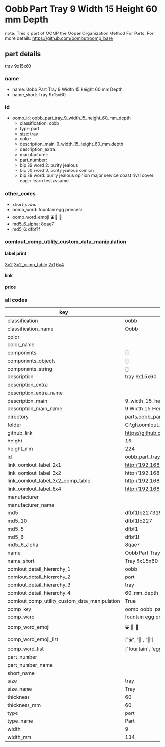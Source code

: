 # Oobb Part Tray 9 Width 15 Height 60 mm Depth  

note: This is part of OOMP the Oopen Organization Method For Parts. For more details: https://github.com/oomlout/oomp_base

##  part details
  



tray 9x15x60



### name
* name: Oobb Part Tray 9 Width 15 Height 60 mm Depth
* name_short: Tray 9x15x60 
### id
* oomp_id: oobb_part_tray_9_width_15_height_60_mm_depth
  * classification: oobb
  * type: part
  * size: tray
  * color: 
  * description_main: 9_width_15_height_60_mm_depth
  * description_extra: 
  * manufacturer: 
  * part_number: 
  * bip 39 word 2: purity jealous
  * bip 39 word 3: purity jealous opinion
  * bip 39 word: purity jealous opinion major service coast rival cover eager learn test assume

### other_codes
* short_code: 
* oomp_word: fountain egg princess
* oomp_word_emoji :fountain: :egg: :princess:
* md5_6_alpha: 8qae7
* md5_6: dfbf1f






### oomlout_oomp_utility_custom_data_manipulation
#### label print
[3x2](http://192.168.1.245:1112/?label=oomp%208qae7)
[3x2_oomp_table](http://192.168.1.108:1112/?label=oomp%208qae7)
[2x1](http://192.168.1.242:1112/?label=oomp%208qae7)
[6x4](http://192.168.1.55:1112/?label=oomp%208qae7)    

#### link

                              

#### price







### all codes 
| key | value |  
| --- | --- |  
| classification | oobb |  
| classification_name | Oobb |  
| color |  |  
| color_name |  |  
| components | [] |  
| components_objects | [] |  
| components_string | [] |  
| description | tray 9x15x60 |  
| description_extra |  |  
| description_extra_name |  |  
| description_main | 9_width_15_height_60_mm_depth |  
| description_main_name | 9 Width 15 Height 60 mm Depth |  
| directory | parts/oobb_part_tray_9_width_15_height_60_mm_depth |  
| folder | C:\gh\oomlout_oobb_version_4_generated_parts\parts\oobb_part_tray_9_width_15_height_60_mm_depth |  
| github_link | https://github.com/oomlout/oomlout_oomp_part_src/tree/main/parts/oobb_part_tray_9_width_15_height_60_mm_depth |  
| height | 15 |  
| height_mm | 224 |  
| id | oobb_part_tray_9_width_15_height_60_mm_depth |  
| link_oomlout_label_2x1 | http://192.168.1.242:1112/?label=oomp%208qae7 |  
| link_oomlout_label_3x2 | http://192.168.1.245:1112/?label=oomp%208qae7 |  
| link_oomlout_label_3x2_oomp_table | http://192.168.1.108:1112/?label=oomp%208qae7 |  
| link_oomlout_label_6x4 | http://192.168.1.55:1112/?label=oomp%208qae7 |  
| manufacturer |  |  
| manufacturer_name |  |  
| md5 | dfbf1fb227319754b362186736dde572 |  
| md5_10 | dfbf1fb227 |  
| md5_5 | dfbf1 |  
| md5_6 | dfbf1f |  
| md5_6_alpha | 8qae7 |  
| name | Oobb Part Tray 9 Width 15 Height 60 mm Depth |  
| name_short | Tray 9x15x60  |  
| oomlout_detail_hierarchy_1 | oobb |  
| oomlout_detail_hierarchy_2 | part |  
| oomlout_detail_hierarchy_3 | tray |  
| oomlout_detail_hierarchy_4 | 60_mm_depth |  
| oomlout_oomp_utility_custom_data_manipulation | True |  
| oomp_key | oomp_oobb_part_tray_9_width_15_height_60_mm_depth |  
| oomp_word | fountain egg princess |  
| oomp_word_emoji | :fountain: :egg: :princess: |  
| oomp_word_emoji_list | [':fountain:', ':egg:', ':princess:'] |  
| oomp_word_list | ['fountain', 'egg', 'princess'] |  
| part_number |  |  
| part_number_name |  |  
| short_name |  |  
| size | tray |  
| size_name | Tray |  
| thickness | 60 |  
| thickness_mm | 60 |  
| type | part |  
| type_name | Part |  
| width | 9 |  
| width_mm | 134 |  
